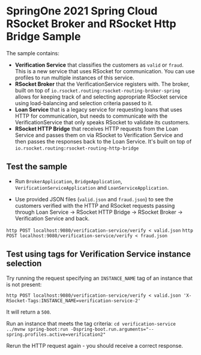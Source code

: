 # SpringOne 2021 Spring Cloud RSocket Broker and RSocket Http Bridge Sample

The sample contains:

- **Verification Service** that classifies the customers as `valid` or `fraud`. This is a
  new service that uses RSocket for communication. You can use profiles to run multiple
  instances of this service.
- **RSocket Broker** that the VerificationService registers with. The broker, built on top
  of `io.rsocket.routing:rsocket-routing-broker-spring` allows for keeping track of and
  selecting appropriate RSocket service using load-balancing and selection criteria passed
  to it.
- **Loan Service** that is a legacy service for requesting loans that uses HTTP for
  communication, but needs to communicate with the VerificationService that only speaks
  RSocket to validate its customers.
- **RSocket HTTP Bridge** that receives HTTP requests from the Loan Service and passes
  them on via RSocket to Verification Service and then passes the responses back to the
  Loan Service. It's built on top of `io.rsocket.routing:rsocket-routing-http-bridge`

## Test the sample

- Run `BrokerApplication`, `BridgeApplication`, `VerificationServiceApplication`
  and `LoanServiceApplication`.

- Use provided JSON files (`valid.json` and `fraud.json`) to see the customers verified
  with the HTTP and RSocket requests passing through Loan Service -> RSocket HTTP Bridge
  -> RSocket Broker -> Verification Service and back.

`http POST localhost:9080/verification-service/verify < valid.json`
`http POST localhost:9080/verification-service/verify < fraud.json`

## Test using tags for Verification Service instance selection

Try running the request specifying an `INSTANCE_NAME` tag of an instance that is not
present:

`http POST localhost:9080/verification-service/verify < valid.json 'X-RSocket-Tags:INSTANCE_NAME=verification-service-2'
`

It will return a `500`.

Run an instance that meets the tag criteria:
`cd verification-service`
`../mvnw spring-boot:run -Dspring-boot.run.arguments="--spring.profiles.active=verification2"`

Rerun the HTTP request again - you should receive a correct response.

